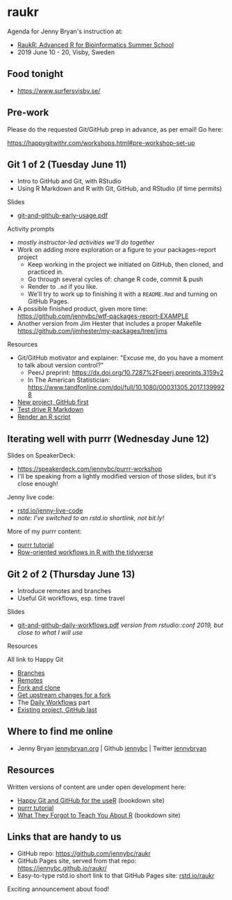 # raukr

Agenda for Jenny Bryan's instruction at:

  * [RaukR: Advanced R for Bioinformatics Summer School](https://nbisweden.github.io/workshop-RaukR-1906/)
  * 2019 June 10 - 20, Visby, Sweden

## Food tonight

- https://www.surfersvisby.se/

## Pre-work

Please do the requested Git/GitHub prep in advance, as per email! Go here:

<https://happygitwithr.com/workshops.html#pre-workshop-set-up>

## Git 1 of 2 (Tuesday June 11)

  * Intro to GitHub and Git, with RStudio
  * Using R Markdown and R with Git, GitHub, and RStudio (if time permits)
  
Slides

  * [git-and-github-early-usage.pdf](git-and-github-early-usage.pdf)
  
Activity prompts

  * *mostly instructor-led activities we'll do together*
  * Work on adding more exploration or a figure to your packages-report project
    - Keep working in the project we initiated on GitHub, then cloned, and practiced in.
    - Go through several cycles of: change R code, commit & push
    - Render to `.md` if you like.
    - We'll try to work up to finishing it with a `README.Rmd` and turning on GitHub Pages.
  * A possible finished product, given more time: <https://github.com/jennybc/wtf-packages-report-EXAMPLE>
  * Another version from Jim Hester that includes a proper Makefile <https://github.com/jimhester/my-packages/tree/jims>
  
Resources

  * Git/GitHub motivator and explainer: "Excuse me, do you have a moment to talk about version control?"
    - PeerJ preprint: <https://dx.doi.org/10.7287%2Fpeerj.preprints.3159v2>
    - In The American Statistician: <https://www.tandfonline.com/doi/full/10.1080/00031305.2017.1399928>
  * [New project, GitHub first](https://happygitwithr.com/new-github-first.html)
  * [Test drive R Markdown](https://happygitwithr.com/rmd-test-drive.html)
  * [Render an R script](https://happygitwithr.com/r-test-drive.html)

## Iterating well with purrr (Wednesday June 12)

Slides on SpeakerDeck:

  * <https://speakerdeck.com/jennybc/purrr-workshop>
  * I'll be speaking from a lightly modified version of those slides, but it's close enough!

Jenny live code:

  * [rstd.io/jenny-live-code](https://rstd.io/jenny-live-code)
  * *note: I've switched to an rstd.io shortlink, not bit.ly!*

More of my purrr content:
  
  * [purrr tutorial](https://jennybc.github.io/purrr-tutorial/)
  * [Row-oriented workflows in R with the tidyverse](https://github.com/jennybc/row-oriented-workflows#readme)

## Git 2 of 2 (Thursday June 13)

  * Introduce remotes and branches
  * Useful Git workflows, esp. time travel
  
Slides

  * [git-and-github-daily-workflows.pdf](https://jennybc.github.io/wtf-2019-rsc/git-and-github-daily-workflows.pdf) *version from rstudio::conf 2019, but close to what I will use*
  
Resources

All link to Happy Git

  * [Branches](https://happygitwithr.com/git-branches.html)
  * [Remotes](https://happygitwithr.com/git-remotes.html)
  * [Fork and clone](https://happygitwithr.com/fork-and-clone.html)
  * [Get upstream changes for a fork](https://happygitwithr.com/upstream-changes.html)
  * The [Daily Workflows](https://happygitwithr.com/workflows-intro.html) part
  * [Existing project, GitHub last](https://happygitwithr.com/existing-github-last.html)  

## Where to find me online

  * Jenny Bryan [jennybryan.org](https://jennybryan.org) \| Github [jennybc](https://github.com/jennybc) \| Twitter [jennybryan](https://twitter.com/jennybryan)

## Resources

Written versions of content are under open development here:

  * [Happy Git and GitHub for the useR](http://happygitwithr.com) (bookdown site)
  * [purrr tutorial](https://jennybc.github.io/purrr-tutorial/)
  * [What They Forgot to Teach You About R](https://whattheyforgot.org) (bookdown site)
  
## Links that are handy to us

  * GitHub repo: <https://github.com/jennybc/raukr>
  * GitHub Pages site, served from that repo: <https://jennybc.github.io/raukr/>
  * Easy-to-type rstd.io short link to that GitHub Pages site: [rstd.io/raukr](https://rstd.io/raukr)


Exciting announcement about food!


